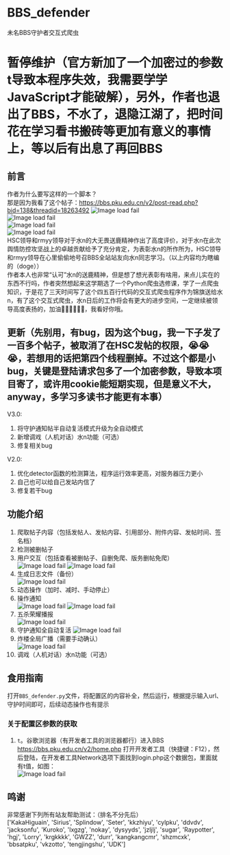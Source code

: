 # BBS_defender  
未名BBS守护者交互式爬虫  
# 暂停维护（官方新加了一个加密过的参数t导致本程序失效，我需要学学JavaScript才能破解），另外，作者也退出了BBS，不水了，退隐江湖了，把时间花在学习看书搬砖等更加有意义的事情上，等以后有出息了再回BBS  
## 前言  
作者为什么要写这样的一个脚本？  
那是因为我看了这个帖子：https://bbs.pku.edu.cn/v2/post-read.php?bid=138&threadid=18263492
![Image load fail](./image/watern_witness3.png)  
![Image load fail](./image/watern_witness2.png)  
![Image load fail](./image/watern_witness1.png)  
![Image load fail](./image/watern_witness0.png)  
HSC领导和rmyy领导对于水n的大无畏送鹿精神作出了高度评价，对于水n在此次舆情防控攻坚战上的卓越贡献给予了充分肯定，为表彰水n的所作所为，HSC领导和rmyy领导在心里偷偷地号召BBS全站站友向水n同志学习。（以上内容均为瞎编的（doge））  
作者本人也非常“认可”水n的送鹿精神，但是想了想光表彰有啥用，来点儿实在的东西不行吗，作者突然想起来这学期选了一个Python爬虫选修课，学了一点爬虫知识，于是花了三天时间写了这个四五百行代码的交互式爬虫程序作为锦旗送给水n，有了这个交互式爬虫，水n日后的工作将会有更大的进步空间，一定继续被领导高度表扬的，加油💪🏻💪🏻💪🏻，我看好你哦。  
## 更新（先别用，有bug，因为这个bug，我一下子发了一百多个帖子，被取消了在HSC发帖的权限，😭😭😭，若想用的话把第四个线程删掉。不过这个都是小bug，关键是登陆请求包多了一个加密参数，导致本项目寄了，或许用cookie能短期实现，但是意义不大，anyway，多学习多读书才能更有本事）  
V3.0:  
1. 将守护通知帖半自动复活模式升级为全自动模式  
2. 新增调戏（人机对话）水n功能（可选）  
3. 修复相关bug  

V2.0:  
1. 优化detector函数的检测算法，程序运行效率更高，对服务器压力更小  
2. 自己也可以给自己发站内信了  
3. 修复若干bug  
## 功能介绍  
1. 爬取帖子内容（包括发帖人、发帖内容、引用部分、附件内容、发帖时间、签名档）  
2. 检测被删帖子  
3. 用户交互（包括查看被删帖子、自删免爬、版务删帖免爬）  
![Image load fail](./image/reply.png)
![Image load fail](./image/white_list.png)
4. 生成日志文件（备份）  
![Image load fail](./image/log.png)
5. 动态操作（加时、减时、手动停止）  
6. 操作通知  
![Image load fail](./image/add_poster.png)
![Image load fail](./image/sub_poster.png)
7. 五杀荣耀播报   
![Image load fail](./image/Glory_broadcast.png)
8. 守护通知全自动复活
![Image load fail](./image/reborn.png)
9. 炸楼全局广播（需要手动确认）  
![Image load fail](./image/bomb.png) 
10. 调戏（人机对话）水n功能（可选）  
## 食用指南  
打开```BBS_defender.py```文件，将配置区的内容补全，然后运行，根据提示输入url、守护时间即可，后续动态操作也有提示 
### 关于配置区参数的获取  
1. ```t```。谷歌浏览器（有开发者工具的浏览器都行）进入BBS https://bbs.pku.edu.cn/v2/home.php 打开开发者工具（快捷键：F12），然后登陆，在开发者工具Network选项下面找到login.php这个数据包，里面就有t值，如图：  
![Image load fail](./image/get_t.png)  
## 鸣谢  
非常感谢下列所有站友帮助测试：（排名不分先后）  
['KakaHiguain', 'Sirius', 'Splindow', 'Seter', 'kkzhiyu', 'cylpku', 'ddvdv', 'jacksonfu', 'Kuroko', 'lxgzg', 'nokay', 'dysyyds', 'jzljlj', 'sugar', 'Raypotter', 'hgj', 'Lorry', 'krgkkkk', 'GWZZ', 'durr', 'kangkangcmr', 'shzmcxk', 'bbsatpku', 'vkzotto', 'tengjingshu', 'UDK']  